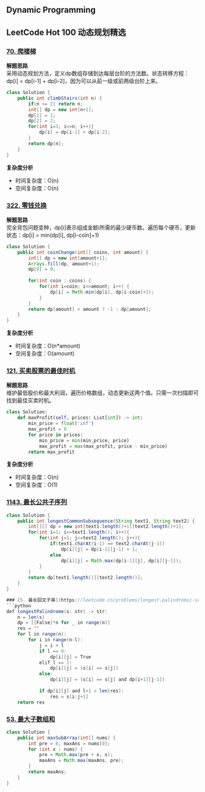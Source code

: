
## Dynamic Programming

## LeetCode Hot 100 动态规划精选

### [70. 爬楼梯](https://leetcode.cn/problems/climbing-stairs/)

**解题思路**  
采用动态规划方法，定义dp数组存储到达每层台阶的方法数。状态转移方程：dp[i] = dp[i-1] + dp[i-2]，因为可以从前一级或前两级台阶上来。

```java
class Solution {
    public int climbStairs(int n) {
        if(n <= 2) return n;
        int[] dp = new int[n+1];
        dp[1] = 1;
        dp[2] = 2;
        for(int i=3; i<=n; i++){
            dp[i] = dp[i-1] + dp[i-2];
        }
        return dp[n];
    }
}
```

**复杂度分析**  
- 时间复杂度：O(n)  
- 空间复杂度：O(n)

### [322. 零钱兑换](https://leetcode.cn/problems/coin-change/)

**解题思路**  
完全背包问题变种，dp[i]表示组成金额i所需的最少硬币数。遍历每个硬币，更新状态：dp[i] = min(dp[i], dp[i-coin]+1)

```java
class Solution {
    public int coinChange(int[] coins, int amount) {
        int[] dp = new int[amount+1];
        Arrays.fill(dp, amount+1);
        dp[0] = 0;
        
        for(int coin : coins) {
            for(int i=coin; i<=amount; i++) {
                dp[i] = Math.min(dp[i], dp[i-coin]+1);
            }
        }
        return dp[amount] > amount ? -1 : dp[amount];
    }
}
```

**复杂度分析**  
- 时间复杂度：O(n*amount)  
- 空间复杂度：O(amount)

### [121. 买卖股票的最佳时机](https://leetcode.cn/problems/best-time-to-buy-and-sell-stock/)

**解题思路**  
维护最低股价和最大利润，遍历价格数组，动态更新这两个值。只需一次扫描即可找到最佳买卖时机。

```python
class Solution:
    def maxProfit(self, prices: List[int]) -> int:
        min_price = float('inf')
        max_profit = 0
        for price in prices:
            min_price = min(min_price, price)
            max_profit = max(max_profit, price - min_price)
        return max_profit
```

**复杂度分析**  
- 时间复杂度：O(n)  
- 空间复杂度：O(1)

### [1143. 最长公共子序列](https://leetcode.cn/problems/longest-common-subsequence/)
```java
class Solution {
    public int longestCommonSubsequence(String text1, String text2) {
        int[][] dp = new int[text1.length()+1][text2.length()+1];
        for(int i=1; i<=text1.length(); i++){
            for(int j=1; j<=text2.length(); j++){
                if(text1.charAt(i-1) == text2.charAt(j-1)) 
                    dp[i][j] = dp[i-1][j-1] + 1;
                else 
                    dp[i][j] = Math.max(dp[i-1][j], dp[i][j-1]);
            }
        }
        return dp[text1.length()][text2.length()];
    }
}

### [5. 最长回文子串](https://leetcode.cn/problems/longest-palindromic-substring/)
```python
def longestPalindrome(s: str) -> str:
    n = len(s)
    dp = [[False]*n for _ in range(n)]
    res = ''
    for l in range(n):
        for i in range(n-l):
            j = i + l
            if l == 0:
                dp[i][j] = True
            elif l == 1:
                dp[i][j] = (s[i] == s[j])
            else:
                dp[i][j] = (s[i] == s[j] and dp[i+1][j-1])
            
            if dp[i][j] and l+1 > len(res):
                res = s[i:j+1]
    return res
```

### [53. 最大子数组和](https://leetcode.cn/problems/maximum-subarray/)
```java
class Solution {
    public int maxSubArray(int[] nums) {
        int pre = 0, maxAns = nums[0];
        for (int x : nums) {
            pre = Math.max(pre + x, x);
            maxAns = Math.max(maxAns, pre);
        }
        return maxAns;
    }
}
```